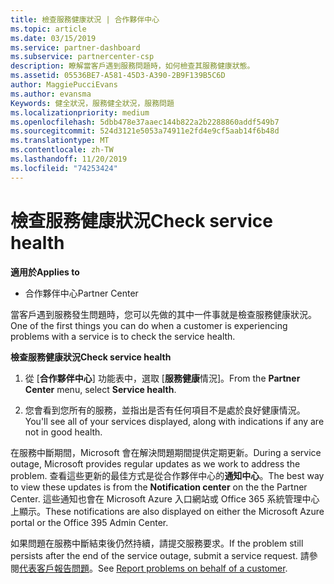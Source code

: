 ```yaml
---
title: 檢查服務健康狀況 | 合作夥伴中心
ms.topic: article
ms.date: 03/15/2019
ms.service: partner-dashboard
ms.subservice: partnercenter-csp
description: 瞭解當客戶遇到服務問題時，如何檢查其服務健康狀態。
ms.assetid: 05536BE7-A581-45D3-A390-2B9F139B5C6D
author: MaggiePucciEvans
ms.author: evansma
Keywords: 健全狀況，服務健全狀況，服務問題
ms.localizationpriority: medium
ms.openlocfilehash: 5dbb478e37aaec144b822a2b2288860addf549b7
ms.sourcegitcommit: 524d3121e5053a74911e2fd4e9cf5aab14f6b48d
ms.translationtype: MT
ms.contentlocale: zh-TW
ms.lasthandoff: 11/20/2019
ms.locfileid: "74253424"
---
```

# <a name="check-service-health"></a><span data-ttu-id="c9d0f-104">檢查服務健康狀況</span><span class="sxs-lookup"><span data-stu-id="c9d0f-104">Check service health</span></span>

<span data-ttu-id="c9d0f-105">**適用於**</span><span class="sxs-lookup"><span data-stu-id="c9d0f-105">**Applies to**</span></span>

-  <span data-ttu-id="c9d0f-106">合作夥伴中心</span><span class="sxs-lookup"><span data-stu-id="c9d0f-106">Partner Center</span></span>

<span data-ttu-id="c9d0f-107">當客戶遇到服務發生問題時，您可以先做的其中一件事就是檢查服務健康狀況。</span><span class="sxs-lookup"><span data-stu-id="c9d0f-107">One of the first things you can do when a customer is experiencing problems with a service is to check the service health.</span></span>

<span data-ttu-id="c9d0f-108">**檢查服務健康狀況**</span><span class="sxs-lookup"><span data-stu-id="c9d0f-108">**Check service health**</span></span>

1.  <span data-ttu-id="c9d0f-109">從 [**合作夥伴中心**] 功能表中，選取 [**服務健康**情況]。</span><span class="sxs-lookup"><span data-stu-id="c9d0f-109">From the **Partner Center** menu, select **Service health**.</span></span> 

2.  <span data-ttu-id="c9d0f-110">您會看到您所有的服務，並指出是否有任何項目不是處於良好健康情況。</span><span class="sxs-lookup"><span data-stu-id="c9d0f-110">You'll see all of your services displayed, along with indications if any are not in good health.</span></span> 

<span data-ttu-id="c9d0f-111">在服務中斷期間，Microsoft 會在解決問題期間提供定期更新。</span><span class="sxs-lookup"><span data-stu-id="c9d0f-111">During a service outage, Microsoft provides regular updates as we work to address the problem.</span></span> <span data-ttu-id="c9d0f-112">查看這些更新的最佳方式是從合作夥伴中心的**通知中心**。</span><span class="sxs-lookup"><span data-stu-id="c9d0f-112">The best way to view these updates is from the **Notification center** on the the Partner Center.</span></span> <span data-ttu-id="c9d0f-113">這些通知也會在 Microsoft Azure 入口網站或 Office 365 系統管理中心上顯示。</span><span class="sxs-lookup"><span data-stu-id="c9d0f-113">These notifications are also displayed on either the Microsoft Azure portal or the Office 395 Admin Center.</span></span>

<span data-ttu-id="c9d0f-114">如果問題在服務中斷結束後仍然持續，請提交服務要求。</span><span class="sxs-lookup"><span data-stu-id="c9d0f-114">If the problem still persists after the end of the service outage, submit a service request.</span></span> <span data-ttu-id="c9d0f-115">請參閱[代表客戶報告問題](report-problems-on-behalf-of-a-customer.md)。</span><span class="sxs-lookup"><span data-stu-id="c9d0f-115">See [Report problems on behalf of a customer](report-problems-on-behalf-of-a-customer.md).</span></span>

 

 



